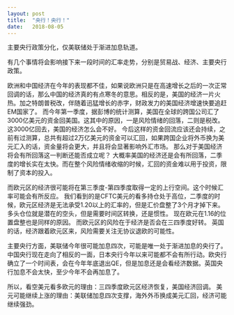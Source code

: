 ```yaml
---
layout: post
title:  "央行！央行！"
date:   2018-08-05
---
```


主要央行政策分化，仅美联储处于渐进加息轨道。

有几个事情将会影响接下来一段时间的汇率走势，分别是贸易战、经济、主要央行政策。

欧洲和中国经济在今年的表现都不佳，如果说欧洲只是在高速增长之后的一次正常回调的话，那么中国的经济真的有点寒冬的意思。相反的是，美国的经济一片火热。加之特朗普税改，伴随着迅猛增长的赤字，财政发力的美国经济增速快要追赶EM国家了。
而今年第一季度，据彭博的统计测算，美国在全球的跨国公司汇了3000亿美元的资金回美国。这其中的原因，一是风险情绪的回落，二则是税改。这3000亿回去，美国的经济怎么会不好。
今后这样的资金回流应该还会持续，之前有过测算，总共有超过2万亿美元的资金可以汇回，如果跨国企业将外币换为美元汇入的话，资金量将会更大，并且将会显著影响外汇市场。
那么对于美国经济将会有所回落这一判断还能否成立呢？
大概率美国的经济还是会有所回落，二季度的增长实在太快。而在整个风险情绪收缩的时候，汇回的资金难以用于投资，限制了资本的投入。

而欧元区的经济很可能将在第三季度-第四季度取得一定的上行空间。这个时候汇率可能会有所反应。
我们看到的是CFTC美元的看多持仓处于高位，二季度的时候，欧元区经济是无法承受1.20以上的汇率的，但是汇价盘整了3个月才掉下来。多头仓位就是潜在的空头，但是需要时间区转换，还是惯性。
现在欧元在1.16的位置盘整也是同样的原因。
而欧元区的风险在于经济是否会在三四季度好转。
英国的话，经济跟着欧元区来，风险需要关注无协议退欧的可能性。

主要央行方面，美联储今年很可能加息四次，可能是唯一处于渐进加息的央行了。
中国央行现在走向了相反的一面，日本央行今年以来可能都不会有所行动。欧央行确立了一个时间表，会在今年年底退出QE，但是加息还是会看经济数据。英国央行加息不会太快，至少今年不会再加息了。

所以，看空美元看多欧元的理由：三四季度欧元区经济恢复，美国经济回调。
美元可能继续上涨的理由：美联储加息四次支撑，海外外币换成美元汇回，经济可能继续强劲。
